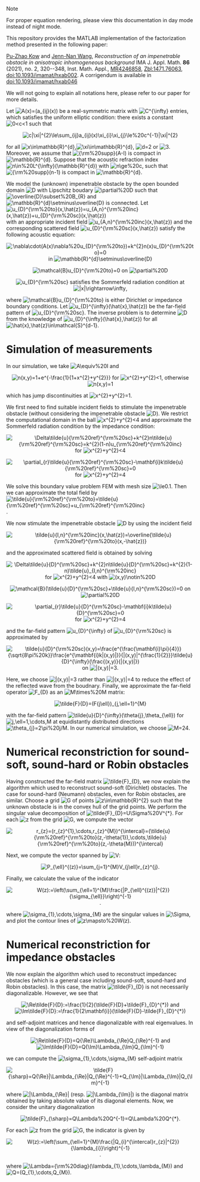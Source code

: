 > [!NOTE] 
> For proper equation rendering, please view this documentation in day mode instead of night mode.

This repository provides the MATLAB implementation of the factorization method presented in the following paper: 

[Pu-Zhao Kow](https://puzhaokow1993.github.io/homepage/) and [Jenn-Nan Wang](http://www.math.ntu.edu.tw/~jnwang/), *Reconstruction of an impenetrable obstacle in anisotropic inhomogeneous background* IMA J. Appl. Math. **86** (2021), no. 2, 320--348, Inst. Math. Appl., [MR4246858](https://mathscinet.ams.org/mathscinet-getitem?mr=4246858), [Zbl:1471.76063](https://zbmath.org/1471.76063), [doi:10.1093/imamat/hxab002](https://doi.org/10.1093/imamat/hxab002). A corrigendum is available in [doi:10.1093/imamat/hxab046](https://doi.org/10.1093/imamat/hxab046) 

We will not going to explain all notations here, please refer to our paper for more details. 

Let ![A(x)=(a_{ij}(x))](https://latex.codecogs.com/png.image?\dpi{110}A(x)=(a_{ij}(x))) be a real-symmetric matrix with ![C^{\infty}](https://latex.codecogs.com/png.image?\dpi{110}C^{\infty}) entries, which satisfies the uniform elliptic condition: there exists a constant ![0<c<1](https://latex.codecogs.com/png.image?\dpi{110}0<c<1) such that 
<div align="center">
  
![c|\xi|^{2}\le\sum_{ij}a_{ij}(x)\xi_{i}\xi_{j}\le%20c^{-1}|\xi|^{2}](https://latex.codecogs.com/png.image?\dpi{110}c|\xi|^{2}\le\sum_{ij}a_{ij}(x)\xi_{i}\xi_{j}\le%20c^{-1}|\xi|^{2})
</div>

for all ![x\in\mathbb{R}^{d}](https://latex.codecogs.com/png.image?\dpi{110}x\in\mathbb{R}^{d}),![\xi\in\mathbb{R}^{d}](https://latex.codecogs.com/png.image?\dpi{110}\xi\in\mathbb{R}^{d}), ![d=2](https://latex.codecogs.com/png.image?\dpi{110}d=2) or ![3](https://latex.codecogs.com/png.image?\dpi{110}3). Moreover, we assume that ![{\rm%20supp}(A-I)](https://latex.codecogs.com/png.image?\dpi{110}{\rm%20supp}(A-I)) is compact in ![\mathbb{R}^{d}](https://latex.codecogs.com/png.image?\dpi{110}\mathbb{R}^{d}). Suppose that the acoustic refraction index ![n\in%20L^{\infty}(\mathbb{R}^{d})](https://latex.codecogs.com/png.image?\dpi{110}n\in%20L^{\infty}(\mathbb{R}^{d})) with ![n\ge%20c](https://latex.codecogs.com/png.image?\dpi{110}n\ge%20c), such that ![{\rm%20supp}(n-1)](https://latex.codecogs.com/png.image?\dpi{110}{\rm%20supp}(n-1)) is compact in ![\mathbb{R}^{d}](https://latex.codecogs.com/png.image?\dpi{110}\mathbb{R}^{d}). 

We model the (unknown) impenetrable obstacle by the open bounded domain ![D](https://latex.codecogs.com/png.image?\dpi{110}D) with Lipschitz boudary ![\partial%20D](https://latex.codecogs.com/png.image?\dpi{110}\partial%20D) such that ![\overline{D}\subset%20B_{R}](https://latex.codecogs.com/png.image?\dpi{110}\overline{D}\subset%20B_{R}) and ![\mathbb{R}^{d}\setminus\overline{D}](https://latex.codecogs.com/png.image?\dpi{110}\mathbb{R}^{d}\setminus\overline{D}) is connected. Let ![u_{D}^{\rm%20to}(x,\hat{z})=u_{A,n}^{\rm%20inc}(x,\hat{z})+u_{D}^{\rm%20sc}(x,\hat{z})](https://latex.codecogs.com/png.image?\dpi{110}u_{D}^{\rm%20to}(x,\hat{z})=u_{A,n}^{\rm%20inc}(x,\hat{z})+u_{D}^{\rm%20sc}(x,\hat{z})) with an appropriate incident field ![u_{A,n}^{\rm%20inc}(x,\hat{z})](https://latex.codecogs.com/png.image?\dpi{110}u_{A,n}^{\rm%20inc}(x,\hat{z})) and the corresponding scattered field ![u_{D}^{\rm%20sc}(x,\hat{z})](https://latex.codecogs.com/png.image?\dpi{110}u_{D}^{\rm%20sc}(x,\hat{z})) satisfy the following acoustic equation: 
<div align="center">
  
![\nabla\cdot(A(x)\nabla%20u_{D}^{\rm%20to})+k^{2}n(x)u_{D}^{\rm%20to}=0](https://latex.codecogs.com/png.image?\dpi{110}\nabla\cdot(A(x)\nabla%20u_{D}^{\rm%20to})+k^{2}n(x)u_{D}^{\rm%20to}=0) in ![\mathbb{R}^{d}\setminus\overline{D}](https://latex.codecogs.com/png.image?\dpi{110}\mathbb{R}^{d}\setminus\overline{D})
</div>
<div align="center">
  
![\mathcal{B}u_{D}^{\rm%20to}=0](https://latex.codecogs.com/png.image?\dpi{110}\mathcal{B}u_{D}^{\rm%20to}=0) on ![\partial%20D](https://latex.codecogs.com/png.image?\dpi{110}\partial%20D)
</div>
<div align="center">
  
![u_{D}^{\rm%20sc}](https://latex.codecogs.com/png.image?\dpi{110}u_{D}^{\rm%20sc}) satisfies the Sommerfeld radiation condition at ![|x|\rightarrow\infty](https://latex.codecogs.com/png.image?\dpi{110}|x|\rightarrow\infty), 
</div>

where ![\mathcal{B}u_{D}^{\rm%20to}](https://latex.codecogs.com/png.image?\dpi{110}\mathcal{B}u_{D}^{\rm%20to}) is either Dirichlet or impedance boundary conditions. Let ![u_{D}^{\infty}(\hat{x},\hat{z})](https://latex.codecogs.com/png.image?\dpi{110}u_{D}^{\infty}(\hat{x},\hat{z})) be the far-field pattern of ![u_{D}^{\rm%20sc}](https://latex.codecogs.com/png.image?\dpi{110}u_{D}^{\rm%20sc}). The inverse problem is to determine ![D](https://latex.codecogs.com/png.image?\dpi{110}D) from the knowledge of ![u_{D}^{\infty}(\hat{x},\hat{z})](https://latex.codecogs.com/png.image?\dpi{110}u_{D}^{\infty}(\hat{x},\hat{z})) for all ![\hat{x},\hat{z}\in\mathcal{S}^{d-1}](https://latex.codecogs.com/png.image?\dpi{110}\hat{x},\hat{z}\in\mathcal{S}^{d-1}). 

# Simulation of measurements # 

In our simulation, we take ![A\equiv%20I](https://latex.codecogs.com/png.image?\dpi{110}A\equiv%20I) and 
<div align="center">
  
![n(x,y)=1+e^{-\frac{1}{1+x^{2}+y^{2}}}](https://latex.codecogs.com/png.image?\dpi{110}n(x,y)=1+e^{-\frac{1}{1+x^{2}+y^{2}}}) for ![x^{2}+y^{2}<1](https://latex.codecogs.com/png.image?\dpi{110}x^{2}+y^{2}<1), otherwise ![n(x,y)=1](https://latex.codecogs.com/png.image?\dpi{110}n(x,y)=1)
</div>

which has jump discontinuities at ![x^{2}+y^{2}=1](https://latex.codecogs.com/png.image?\dpi{110}x^{2}+y^{2}=1). 

We first need to find suitable incident fields to stimulate the impenetrable obstacle (without considering the impenetrable obstacle ![D](https://latex.codecogs.com/png.image?\dpi{110}D)). We restrict the computational domain in the ball ![x^{2}+y^{2}<4](https://latex.codecogs.com/png.image?\dpi{110}x^{2}+y^{2}<4) and approximate the Sommerfeld radiation condition by the impedance condition: 
<div align="center">
  
![\Delta\tilde{u}_{\rm%20ref}^{\rm%20sc}+k^{2}n\tilde{u}_{\rm%20ref}^{\rm%20sc}=k^{2}(1-n)u_{\rm%20ref}^{\rm%20inc}](https://latex.codecogs.com/png.image?\dpi{110}\Delta\tilde{u}_{\rm%20ref}^{\rm%20sc}+k^{2}n\tilde{u}_{\rm%20ref}^{\rm%20sc}=k^{2}(1-n)u_{\rm%20ref}^{\rm%20inc}) for ![x^{2}+y^{2}<4](https://latex.codecogs.com/png.image?\dpi{110}x^{2}+y^{2}<4)
</div>
<div align="center">
  
![\partial_{r}\tilde{u}_{\rm%20ref}^{\rm%20sc}-\mathbf{i}k\tilde{u}_{\rm%20ref}^{\rm%20sc}=0](https://latex.codecogs.com/png.image?\dpi{110}\partial_{r}\tilde{u}_{\rm%20ref}^{\rm%20sc}-\mathbf{i}k\tilde{u}_{\rm%20ref}^{\rm%20sc}=0) for ![x^{2}+y^{2}=4](https://latex.codecogs.com/png.image?\dpi{110}x^{2}+y^{2}=4)
</div>

We solve this boundary value problem FEM with mesh size ![\le0.1](https://latex.codecogs.com/png.image?\dpi{110}\le0.1). Then we can approximate the total field by ![\tilde{u}_{\rm%20ref}^{\rm%20to}=\tilde{u}_{\rm%20ref}^{\rm%20sc}+u_{\rm%20ref}^{\rm%20inc}](https://latex.codecogs.com/png.image?\dpi{110}\tilde{u}_{\rm%20ref}^{\rm%20to}=\tilde{u}_{\rm%20ref}^{\rm%20sc}+u_{\rm%20ref}^{\rm%20inc}). 

We now stimulate the impenetrable obstacle ![D](https://latex.codecogs.com/png.image?\dpi{110}D) by using the incident field 
<div align="center">
  
![\tilde{u}_{I,n}^{\rm%20inc}(x,\hat{z})=\overline{\tilde{u}_{\rm%20ref}^{\rm%20to}(x,-\hat{z})}](https://latex.codecogs.com/png.image?\dpi{110}\tilde{u}_{I,n}^{\rm%20inc}(x,\hat{z})=\overline{\tilde{u}_{\rm%20ref}^{\rm%20to}(x,-\hat{z})}) 
</div>

and the approximated scattered field is obtained by solving 
<div align="center">
  
![\Delta\tilde{u}_{D}^{\rm%20sc}+k^{2}n\tilde{u}_{D}^{\rm%20sc}=k^{2}(1-n)\tilde{u}_{I,n}^{\rm%20inc}](https://latex.codecogs.com/png.image?\dpi{110}\Delta\tilde{u}_{D}^{\rm%20sc}+k^{2}n\tilde{u}_{D}^{\rm%20sc}=k^{2}(1-n)\tilde{u}_{I,n}^{\rm%20inc}) for ![x^{2}+y^{2}<4](https://latex.codecogs.com/png.image?\dpi{110}x^{2}+y^{2}<4) with ![(x,y)\notin%20D](https://latex.codecogs.com/png.image?\dpi{110}(x,y)\notin%20D)
</div>
<div align="center">
  
![\mathcal{B}(\tilde{u}_{D}^{\rm%20sc}+\tilde{u}_{I,n}^{\rm%20sc})=0](https://latex.codecogs.com/png.image?\dpi{110}\mathcal{B}(u_{D}^{\rm%20sc}+\tilde{u}_{I,n}^{\rm%20sc})=0) on ![\partial%20D](https://latex.codecogs.com/png.image?\dpi{110}\partial%20D)
</div>
<div align="center">
  
![\partial_{r}\tilde{u}_{D}^{\rm%20sc}-\mathbf{i}k\tilde{u}_{D}^{\rm%20sc}=0](https://latex.codecogs.com/png.image?\dpi{110}\partial_{r}\tilde{u}_{D}^{\rm%20sc}-\mathbf{i}k\tilde{u}_{D}^{\rm%20sc}=0) for ![x^{2}+y^{2}=4](https://latex.codecogs.com/png.image?\dpi{110}x^{2}+y^{2}=4)
</div>

and the far-field pattern ![u_{D}^{\infty}](https://latex.codecogs.com/png.image?\dpi{110}u_{D}^{\infty}) of ![u_{D}^{\rm%20sc}](https://latex.codecogs.com/png.image?\dpi{110}u_{D}^{\rm%20sc}) is approximated by 
<div align="center">
  
![\tilde{u}_{D}^{\rm%20sc}(x,y)=\frac{e^{\frac{\mathbf{i}\pi}{4}}}{\sqrt{8\pi%20k}}\frac{e^{\mathbf{i}k|(x,y)|}}{|(x,y)|^{\frac{1}{2}}}\tilde{u}_{D}^{\infty}(\frac{(x,y)}{|(x,y)|})](https://latex.codecogs.com/png.image?\dpi{110}\tilde{u}_{D}^{\rm%20sc}(x,y)=\frac{e^{\frac{\mathbf{i}\pi}{4}}}{\sqrt{8\pi%20k}}\frac{e^{\mathbf{i}k|(x,y)|}}{|(x,y)|^{\frac{1}{2}}}\tilde{u}_{D}^{\infty}\left(\frac{(x,y)}{|(x,y)|}\right)) on ![|(x,y)|=3](https://latex.codecogs.com/png.image?\dpi{110}|(x,y)|=3). 
</div>

Here, we choose ![|(x,y)|=3](https://latex.codecogs.com/png.image?\dpi{110}|(x,y)|=3) rather than ![|(x,y)|=4](https://latex.codecogs.com/png.image?\dpi{110}|(x,y)|=4) to reduce the effect of the reflected wave from the boudnary. Finally, we approximate the far-field operator ![F_{D}](https://latex.codecogs.com/png.image?\dpi{110}F_{D}) as an ![M\times%20M](https://latex.codecogs.com/png.image?\dpi{110}M\times%20M) matrix: 
</div>
<div align="center">
  
![\tilde{F}_{D}=(F_{j\ell})_{j,\ell=1}^{M}](https://latex.codecogs.com/png.image?\dpi{110}\tilde{F}_{D}=(F_{j\ell})_{j,\ell=1}^{M}) 
</div>

with the far-field pattern ![\tilde{u}_{D}^{\infty}(\theta_{j},\theta_{\ell})](https://latex.codecogs.com/png.image?\dpi{110}\tilde{u}_{D}^{\infty}(\theta_{j},\theta_{\ell})) for ![j,\ell=1,\cdots,M](https://latex.codecogs.com/png.image?\dpi{110}j,\ell=1,\cdots,M) at equidistantly distributed directions ![\theta_{j}=2\pi%20j/M](https://latex.codecogs.com/png.image?\dpi{110}\theta_{j}=2\pi%20j/M). In our numerical simulation, we choose ![M=24](https://latex.codecogs.com/png.image?\dpi{110}M=24). 

# Numerical reconstriction for sound-soft, sound-hard or Robin obstacles # 

Having constructed the far-field matrix ![\tilde{F}_{D}](https://latex.codecogs.com/png.image?\dpi{110}\tilde{F}_{D}), we now explain the algorithm which used to reconstruct sound-soft (Dirichlet) obstacles. The case for sound-hard (Neumann) obstacles, even for Robin obstacles, are similar. Choose a grid ![G](https://latex.codecogs.com/png.image?\dpi{110}G) of points ![z\in\mathbb{R}^{2}](https://latex.codecogs.com/png.image?\dpi{110}z\in\mathbb{R}^{2}) such that the unknown obstacle is in the convex hull of the grid points. We perform the singular value decomposition of ![\tilde{F}_{D}=U\Sigma%20V^{*}](https://latex.codecogs.com/png.image?\dpi{110}\tilde{F}_{D}=U\Sigma%20V^{*}). For each ![z](https://latex.codecogs.com/png.image?\dpi{110}z) from the grid ![G](https://latex.codecogs.com/png.image?\dpi{110}G), we compute the vector 
<div align="center">
  
![r_{z}=(r_{z}^{1},\cdots,r_{z}^{M})^{\intercal}=(\tilde{u}_{\rm%20ref}^{\rm%20to}(z,-\theta_{1}),\cdots,\tilde{u}_{\rm%20ref}^{\rm%20to}(z,-\theta_{M}))^{\intercal}](https://latex.codecogs.com/png.image?\dpi{110}r_{z}=(r_{z}^{1},\cdots,r_{z}^{M})^{\intercal}=(\tilde{u}_{\rm%20ref}^{\rm%20to}(z,-\theta_{1}),\cdots,\tilde{u}_{\rm%20ref}^{\rm%20to}(z,-\theta_{M}))^{\intercal}) 
</div>

Next, we compute the vector spanned by ![V](https://latex.codecogs.com/png.image?\dpi{110}V): 
<div align="center">
  
![P_{\ell}^{(z)}=\sum_{j=1}^{M}V_{j\ell}r_{z}^{j}](https://latex.codecogs.com/png.image?\dpi{110}P_{\ell}^{(z)}=\sum_{j=1}^{M}V_{j\ell}r_{z}^{j}). 
</div>

Finally, we calculate the value of the indicator 
<div align="center">
  
![W(z):=\left(\sum_{\ell=1}^{M}\frac{|P_{\ell}^{(z)}|^{2}}{\sigma_{\ell}}\right)^{-1}](https://latex.codecogs.com/png.image?\dpi{110}W(z):=\left(\sum_{\ell=1}^{M}\frac{|P_{\ell}^{(z)}|^{2}}{\sigma_{\ell}}\right)^{-1}). 
</div>

where ![\sigma_{1},\cdots,\sigma_{M}](https://latex.codecogs.com/png.image?\dpi{110}\sigma_{1},\cdots,\sigma_{M}) are the singular values in ![\Sigma](https://latex.codecogs.com/png.image?\dpi{110}\Sigma), and plot the contour lines of ![z\mapsto%20W(z)](https://latex.codecogs.com/png.image?\dpi{110}z\mapsto%20W(z)). 

# Numerical reconstriction for impedance obstacles # 

We now explain the algorithm which used to reconstruct impedancec obstacles (which is a general case including sound-soft, sound-hard and Robin obstacles). In this case, the matrix ![\tilde{F}_{D}](https://latex.codecogs.com/png.image?\dpi{110}\tilde{F}_{D}) is not necessarily diagonalizable. However, we see that 
<div align="center">
  
![\Re\tilde{F}_{D}:=\frac{1}{2}(\tilde{F}_{D}+\tilde{F}_{D}^{*})](https://latex.codecogs.com/png.image?\dpi{110}\Re\tilde{F}_{D}:=\frac{1}{2}(\tilde{F}_{D}+\tilde{F}_{D}^{*})) and ![\Im\tilde{F}_{D}:=\frac{1}{2\mathbf{i}}(\tilde{F}_{D}-\tilde{F}_{D}^{*})](https://latex.codecogs.com/png.image?\dpi{110}\Im\tilde{F}_{D}:=\frac{1}{2\mathbf{i}}(\tilde{F}_{D}-\tilde{F}_{D}^{*}))
</div>

and self-adjoint matrices and hence diagonalizable with real eigenvalues. In view of the diagonalization forms of 
<div align="center">
  
![\Re\tilde{F}_{D}=Q_{\Re}\Lambda_{\Re}Q_{\Re}^{-1}](https://latex.codecogs.com/png.image?\dpi{110}\Re\tilde{F}_{D}=Q_{\Re}\Lambda_{\Re}Q_{\Re}^{-1}) and ![\Im\tilde{F}_{D}=Q_{\Im}\Lambda_{\Im}Q_{\Im}^{-1}](https://latex.codecogs.com/png.image?\dpi{110}\Im\tilde{F}_{D}=Q_{\Im}\Lambda_{\Im}Q_{\Im}^{-1})
</div>

we can compute the ![\sigma_{1},\cdots,\sigma_{M}](https://latex.codecogs.com/png.image?\dpi{110}\sigma_{1},\cdots,\sigma_{M}) self-adjoint matrix 
<div align="center">
  
![\tilde{F}_{\sharp}=Q_{\Re}|\Lambda_{\Re}|Q_{\Re}^{-1}+Q_{\Im}|\Lambda_{\Im}|Q_{\Im}^{-1}](https://latex.codecogs.com/png.image?\dpi{110}\tilde{F}_{\sharp}=Q_{\Re}|\Lambda_{\Re}|Q_{\Re}^{-1}+Q_{\Im}|\Lambda_{\Im}|Q_{\Im}^{-1}) 
</div>

where ![|\Lambda_{\Re}|](https://latex.codecogs.com/png.image?\dpi{110}|\Lambda_{\Re}|) (resp. ![|\Lambda_{\Im}|](https://latex.codecogs.com/png.image?\dpi{110}|\Lambda_{\Im}|)) is the diagonal matrix obtained by taking absolute value of its diagonal elements. Now, we consider the unitary diagonalization 
<div align="center">
  
![\tilde{F}_{\sharp}=Q\Lambda%20Q^{-1}=Q\Lambda%20Q^{*}](https://latex.codecogs.com/png.image?\dpi{110}\tilde{F}_{\sharp}=Q\Lambda%20Q^{-1}=Q\Lambda%20Q^{*}). 
</div>

For each ![z](https://latex.codecogs.com/png.image?\dpi{110}z) from the grid ![G](https://latex.codecogs.com/png.image?\dpi{110}G), the indicator is given by 
<div align="center">
  
![W(z):=\left(\sum_{\ell=1}^{M}\frac{|Q_{i}^{\intercal}r_{z}|^{2}}{\lambda_{i}}\right)^{-1}](https://latex.codecogs.com/png.image?\dpi{110}W(z):=\left(\sum_{\ell=1}^{M}\frac{|Q_{i}^{\intercal}r_{z}|^{2}}{\lambda_{i}}\right)^{-1}). 
</div>

where ![\Lambda={\rm%20diag}(\lambda_{1},\cdots,\lambda_{M})](https://latex.codecogs.com/png.image?\dpi{110}\Lambda={\rm%20diag}(\lambda_{1},\cdots,\lambda_{M})) and ![Q=(Q_{1},\cdots,Q_{M})](https://latex.codecogs.com/png.image?\dpi{110}Q=(Q,\cdots,Q_{M})). 


[comment]: <> (https://docs.github.com/en/get-started/writing-on-github/getting-started-with-writing-and-formatting-on-github/basic-writing-and-formatting-syntax)
